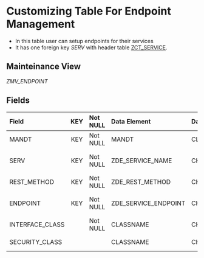 # Customizing Table For Endpoint Management
 - In this table user can setup endpoints for their services
 - It has one foreign key *SERV* with header table [ZCT_SERVICE](/tables/ZCT_SERVICE). 

## Mainteinance View
*ZMV_ENDPOINT*

## Fields

| Field           | KEY | Not NULL | Data Element         | Data Type | Description            | 
| :-------------- | :-: | :------- | :------------------- | :-------- | :--------------------- | 
| MANDT           | KEY | Not NULL | MANDT                | CLNT(3)   | Client                 | 
| SERV            | KEY | Not NULL | ZDE_SERVICE_NAME     | CHAR(20)  | Name of Rest Service   | 
| REST_METHOD     | KEY | Not NULL | ZDE_REST_METHOD      | CHAR(10)  | Rest Method            | 
| ENDPOINT        | KEY | Not NULL | ZDE_SERVICE_ENDPOINT | CHAR(150) | Endpoint For A Service | 
| INTERFACE_CLASS |     | Not NULL | CLASSNAME            | CHAR(30)  | Reference type         | 
| SECURITY_CLASS  |     |          | CLASSNAME            | CHAR(30)  | Reference type         | 

